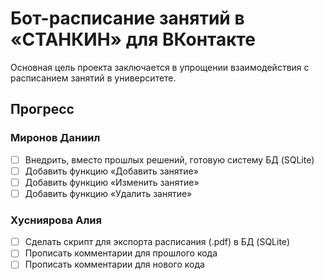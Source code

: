 # Бот-расписание занятий в «СТАНКИН» для ВКонтакте
Основная цель проекта заключается в упрощении взаимодействия с расписанием занятий в университете. 


## Прогресс
### Миронов Даниил
- [ ] Внедрить, вместо прошлых решений, готовую систему БД (SQLite)
- [ ] Добавить функцию «Добавить занятие»
- [ ] Добавить функцию «Изменить занятие»
- [ ] Добавить функцию «Удалить занятие»

### Хусниярова Алия 
- [ ] Сделать скрипт для экспорта расписания (.pdf) в БД (SQLite)
- [ ] Прописать комментарии для прошлого кода
- [ ] Прописать комментарии для нового кода
